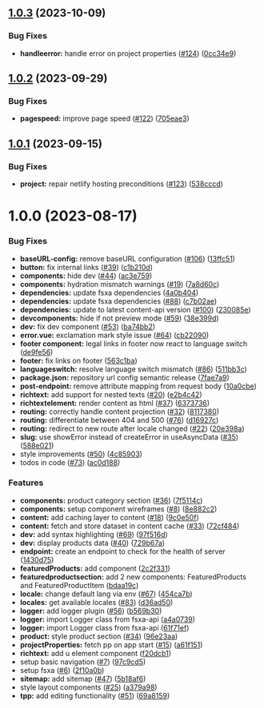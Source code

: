 ## [1.0.3](https://github.com/e-Spirit/crownpeak-pwa-template/compare/v1.0.2...v1.0.3) (2023-10-09)


### Bug Fixes

* **handleerror:** handle error on project properties ([#124](https://github.com/e-Spirit/crownpeak-pwa-template/issues/124)) ([0cc34e9](https://github.com/e-Spirit/crownpeak-pwa-template/commit/0cc34e955526f10f62eb998f62e913ea0109d0ed))

## [1.0.2](https://github.com/e-Spirit/crownpeak-pwa-template/compare/v1.0.1...v1.0.2) (2023-09-29)


### Bug Fixes

* **pagespeed:** improve page speed ([#122](https://github.com/e-Spirit/crownpeak-pwa-template/issues/122)) ([705eae3](https://github.com/e-Spirit/crownpeak-pwa-template/commit/705eae36ec14bc013953a7d8ddbbadf876a6bc5d))

## [1.0.1](https://github.com/e-Spirit/crownpeak-pwa-template/compare/v1.0.0...v1.0.1) (2023-09-15)


### Bug Fixes

* **project:** repair netlify hosting preconditions  ([#123](https://github.com/e-Spirit/crownpeak-pwa-template/issues/123)) ([538cccd](https://github.com/e-Spirit/crownpeak-pwa-template/commit/538cccd437be2fe9aeff0b24df00a66ee85d374f))

# 1.0.0 (2023-08-17)


### Bug Fixes

* **baseURL-config:** remove baseURL configuration ([#106](https://github.com/e-Spirit/crownpeak-pwa-template/issues/106)) ([13ffc51](https://github.com/e-Spirit/crownpeak-pwa-template/commit/13ffc510286e455073a9dcccf7054878137007ca))
* **button:** fix internal links ([#39](https://github.com/e-Spirit/crownpeak-pwa-template/issues/39)) ([c1b210d](https://github.com/e-Spirit/crownpeak-pwa-template/commit/c1b210d372b43fcc37992aceacbbaa2ab463ec28))
* **components:** hide dev ([#44](https://github.com/e-Spirit/crownpeak-pwa-template/issues/44)) ([ac3e759](https://github.com/e-Spirit/crownpeak-pwa-template/commit/ac3e7596c0806c7bffd9b275dcd1fd36f1767eff))
* **components:** hydration mismatch warnings ([#19](https://github.com/e-Spirit/crownpeak-pwa-template/issues/19)) ([7a8d60c](https://github.com/e-Spirit/crownpeak-pwa-template/commit/7a8d60c2b74adf8243ab4be86863a50668eae923))
* **dependencies:** update fsxa dependencies ([4a0b404](https://github.com/e-Spirit/crownpeak-pwa-template/commit/4a0b4046b347d6c11a752672f4f1b044fe03317f))
* **dependencies:** update fsxa dependencies ([#88](https://github.com/e-Spirit/crownpeak-pwa-template/issues/88)) ([c7b02ae](https://github.com/e-Spirit/crownpeak-pwa-template/commit/c7b02aee2e0ee6affe97f43fecf57194993729c2))
* **dependencies:** update to latest content-api version ([#100](https://github.com/e-Spirit/crownpeak-pwa-template/issues/100)) ([230085e](https://github.com/e-Spirit/crownpeak-pwa-template/commit/230085e2c0e5dcae66b3e5cd3d31f534d4af284a))
* **devcomponents:** hide if not preview mode ([#59](https://github.com/e-Spirit/crownpeak-pwa-template/issues/59)) ([38e399d](https://github.com/e-Spirit/crownpeak-pwa-template/commit/38e399ded6cf6924bcb95348e832ed48e1aab6d6))
* **dev:** fix dev component ([#53](https://github.com/e-Spirit/crownpeak-pwa-template/issues/53)) ([ba74bb2](https://github.com/e-Spirit/crownpeak-pwa-template/commit/ba74bb27b5b8321fea8110a42bfded2160cea986))
* **error.vue:**  exclamation mark style issue ([#64](https://github.com/e-Spirit/crownpeak-pwa-template/issues/64)) ([cb22090](https://github.com/e-Spirit/crownpeak-pwa-template/commit/cb220909e4442c68e041881a099613b250b42258))
* **footer component:** legal links in footer now react to language switch ([de9fe56](https://github.com/e-Spirit/crownpeak-pwa-template/commit/de9fe563cdab59a2ee51aa4e67b10e236e90a744))
* **footer:** fix links on footer ([563c1ba](https://github.com/e-Spirit/crownpeak-pwa-template/commit/563c1baeaa922ce477e6932df609ce69bac91d52))
* **languageswitch:** resolve language switch mismatch ([#86](https://github.com/e-Spirit/crownpeak-pwa-template/issues/86)) ([511bb3c](https://github.com/e-Spirit/crownpeak-pwa-template/commit/511bb3cd58890231f656c5fdbcba4e6fa09abfb3))
* **package.json:** repository url config semantic release ([7fae7a9](https://github.com/e-Spirit/crownpeak-pwa-template/commit/7fae7a9e21e696f82d756554df9bf74d185f37b6))
* **post-endpoint:** remove attribute mapping from request body ([10a0cbe](https://github.com/e-Spirit/crownpeak-pwa-template/commit/10a0cbe66940ba237ac48c716fb6be7b8efa9dcd))
* **richtext:** add support for nested texts ([#20](https://github.com/e-Spirit/crownpeak-pwa-template/issues/20)) ([e2b4c42](https://github.com/e-Spirit/crownpeak-pwa-template/commit/e2b4c42ae87794d2b68903eb43a86cd0aac096a1))
* **richtextelement:** render content as html ([#37](https://github.com/e-Spirit/crownpeak-pwa-template/issues/37)) ([6373736](https://github.com/e-Spirit/crownpeak-pwa-template/commit/6373736733c4e005bf667a8c6d0f934cb99f06e0))
* **routing:** correctly handle content projection ([#32](https://github.com/e-Spirit/crownpeak-pwa-template/issues/32)) ([8117380](https://github.com/e-Spirit/crownpeak-pwa-template/commit/811738057e18863075be0e8cbf9afb56695b2e29))
* **routing:** differentiate between 404 and 500 ([#76](https://github.com/e-Spirit/crownpeak-pwa-template/issues/76)) ([d16927c](https://github.com/e-Spirit/crownpeak-pwa-template/commit/d16927cfcbd2c28a8a79c9f026cce3c15cc928b4))
* **routing:** redirect to new route after locale changed ([#22](https://github.com/e-Spirit/crownpeak-pwa-template/issues/22)) ([20e398a](https://github.com/e-Spirit/crownpeak-pwa-template/commit/20e398a8fb89337f805d99904c4fd1874783bf92))
* **slug:** use showError instead of createError in useAsyncData ([#35](https://github.com/e-Spirit/crownpeak-pwa-template/issues/35)) ([588e021](https://github.com/e-Spirit/crownpeak-pwa-template/commit/588e0214ddb1c991bfd0a09d95ed8aa2a8710cae))
* style improvements ([#50](https://github.com/e-Spirit/crownpeak-pwa-template/issues/50)) ([4c85903](https://github.com/e-Spirit/crownpeak-pwa-template/commit/4c8590354dae31958129550dd9335ee5e0c7f05e))
* todos in code ([#73](https://github.com/e-Spirit/crownpeak-pwa-template/issues/73)) ([ac0d188](https://github.com/e-Spirit/crownpeak-pwa-template/commit/ac0d188d3e477e54ab768250a802ea4a71e2f3ed))


### Features

* **components:** product category section ([#36](https://github.com/e-Spirit/crownpeak-pwa-template/issues/36)) ([7f5114c](https://github.com/e-Spirit/crownpeak-pwa-template/commit/7f5114c2bdf43b75b3a77681cd2eeb8955d0b3c8))
* **components:** setup component wireframes ([#8](https://github.com/e-Spirit/crownpeak-pwa-template/issues/8)) ([8e882c2](https://github.com/e-Spirit/crownpeak-pwa-template/commit/8e882c2bdc22ce460e41122c3aaf8c7511247da7))
* **content:** add caching layer to content ([#18](https://github.com/e-Spirit/crownpeak-pwa-template/issues/18)) ([9c0e50f](https://github.com/e-Spirit/crownpeak-pwa-template/commit/9c0e50fef9affbee1811903be672038c89ff41f3))
* **content:** fetch and store dataset in content cache ([#33](https://github.com/e-Spirit/crownpeak-pwa-template/issues/33)) ([72cf484](https://github.com/e-Spirit/crownpeak-pwa-template/commit/72cf484b6bacad6dc94c594bb3bf5aee0c0c905b))
* **dev:** add syntax highlighting ([#69](https://github.com/e-Spirit/crownpeak-pwa-template/issues/69)) ([97f516d](https://github.com/e-Spirit/crownpeak-pwa-template/commit/97f516d6a2a3c5ff28b15ee4b6b4233874923adc))
* **dev:** display products data ([#40](https://github.com/e-Spirit/crownpeak-pwa-template/issues/40)) ([729b67a](https://github.com/e-Spirit/crownpeak-pwa-template/commit/729b67a3293bab4679fb9ae26d1c864111ee5027))
* **endpoint:** create an endpoint to check for the health of server ([1430d75](https://github.com/e-Spirit/crownpeak-pwa-template/commit/1430d75d989940925e6235e724b2c1d7994683df))
* **featuredProducts:** add component ([2c2f331](https://github.com/e-Spirit/crownpeak-pwa-template/commit/2c2f33195478d09580fe692974a7cdb1ac69b0c7))
* **featuredproductsection:** add 2 new components: FeaturedProducts and FeaturedProductItem ([bdaa19c](https://github.com/e-Spirit/crownpeak-pwa-template/commit/bdaa19c789bf1f4c2b3852f9cdafe5ed8e9d09f4))
* **locale:** change default lang via env ([#67](https://github.com/e-Spirit/crownpeak-pwa-template/issues/67)) ([454ca7b](https://github.com/e-Spirit/crownpeak-pwa-template/commit/454ca7bf19701526cb41c5977c91ac101c7ad974))
* **locales:** get available locales ([#83](https://github.com/e-Spirit/crownpeak-pwa-template/issues/83)) ([d36ad50](https://github.com/e-Spirit/crownpeak-pwa-template/commit/d36ad50d93f4057c91c43c99b862f813822ced90))
* **logger:** add logger plugin ([#56](https://github.com/e-Spirit/crownpeak-pwa-template/issues/56)) ([b569b30](https://github.com/e-Spirit/crownpeak-pwa-template/commit/b569b30353ce3ec23bfa767a62d365f907a95c2c))
* **logger:** import Logger class from fsxa-api ([a4a0739](https://github.com/e-Spirit/crownpeak-pwa-template/commit/a4a0739a455db8c0f67099dcd837a613e4098ca5))
* **logger:** import Logger class from fsxa-api ([61f71ef](https://github.com/e-Spirit/crownpeak-pwa-template/commit/61f71ef6edfb3334fa7711d543e0aa183544cc2f))
* **product:** style product section ([#34](https://github.com/e-Spirit/crownpeak-pwa-template/issues/34)) ([96e23aa](https://github.com/e-Spirit/crownpeak-pwa-template/commit/96e23aa35b5382c648cbd8744bbfd592a6d2a439))
* **projectProperties:** fetch pp on app start ([#15](https://github.com/e-Spirit/crownpeak-pwa-template/issues/15)) ([a61f151](https://github.com/e-Spirit/crownpeak-pwa-template/commit/a61f151cc37d695f5df6d2d68a9484460d3e55f4))
* **richtext:** add u element component ([f20dcb1](https://github.com/e-Spirit/crownpeak-pwa-template/commit/f20dcb10aeacc46f469b07a6a31bda1310f16796))
* setup basic navigation ([#7](https://github.com/e-Spirit/crownpeak-pwa-template/issues/7)) ([97c9cd5](https://github.com/e-Spirit/crownpeak-pwa-template/commit/97c9cd58145c3681340c260d01ca27207d69353a))
* setup fsxa ([#6](https://github.com/e-Spirit/crownpeak-pwa-template/issues/6)) ([2f10a0b](https://github.com/e-Spirit/crownpeak-pwa-template/commit/2f10a0b497b8b671ce63c877c3598ecb03b8c314))
* **sitemap:** add sitemap ([#47](https://github.com/e-Spirit/crownpeak-pwa-template/issues/47)) ([5b18af6](https://github.com/e-Spirit/crownpeak-pwa-template/commit/5b18af67f18fccb89afcbe03369d087570d1571a))
* style layout components ([#25](https://github.com/e-Spirit/crownpeak-pwa-template/issues/25)) ([a379a98](https://github.com/e-Spirit/crownpeak-pwa-template/commit/a379a9894c36017c8abf20119a398b08e6d29349))
* **tpp:** add editing functionality ([#51](https://github.com/e-Spirit/crownpeak-pwa-template/issues/51)) ([69a8159](https://github.com/e-Spirit/crownpeak-pwa-template/commit/69a81592ca0e65aeeb743caa00a5e732b444ac40))
